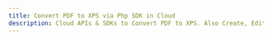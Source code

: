 ---title: Convert PDF to XPS via Php SDK in Clouddescription: Cloud APIs & SDKs to Convert PDF to XPS. Also Create, Edit & Render Microsoft Word & OpenOffice documents in the Cloud.---